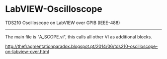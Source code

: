 LabVIEW-Oscilloscope
====================

TDS210 Oscilloscope on LabVIEW over GPIB (IEEE-488)

--------------------

The main file is "A_SCOPE.vi", this calls all other VI as additional blocks.

http://thefragmentationparadox.blogspot.pt/2014/06/tds210-oscilloscope-on-labview-over.html
